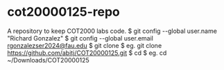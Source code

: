 # cot20000125-repo
A repository to keep COT2000 labs code.
$ git config --global user.name "Richard Gonzalez"
$ git config --global user.email rgonzalezser2024@fau.edu
$ git clone <repository-url>
$ eg. git clone https://github.com/abitj/COT20000125.git
$ cd <repository-name>
$ eg. cd ~/Downloads/COT20000125
